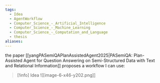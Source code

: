 ```yaml
---
tags:
  - Idea
  - AgentWorkflow
  - Computer_Science_-_Artificial_Intelligence
  - Computer_Science_-_Machine_Learning
  - Computer_Science_-_Computation_and_Language
  - thesis
aliases:
---
```

the paper [[yangPASemiQAPlanAssistedAgent2025|PASemiQA: Plan-Assisted Agent for Question Answering on Semi-Structured Data with Text and Relational Information]] proposes a workflow I can use:

> [!info] Idea
> ![[image-6-x46-y202.png]]

